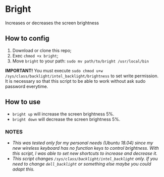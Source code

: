 # Bright
Increases or decreases the screen brightness


## How to config
1. Download or clone this repo;
2. Exec `chmod +x bright`;
3. Move `bright` to your path: `sudo mv path/to/bright /usr/local/bin`

**IMPORTANT!**
You must execute `sudo chmod u+w /sys/class/backlight/intel_backlight/brightness` to set write permission. It is necessary so that this script to be able to work without ask sudo password everytime.


## How to use
- `bright up` will increase the screen brightness 5%.
- `bright down` will decrease the screen brightness 5%.


### NOTES
- *This was tested only for my personal needs (Ubuntu 18.04) since my new wireless keyboard has no function keys to control brightness. With this script, I was able to set new shortcuts to increase and decrease it.*
- *This script changes `/sys/class/backlight/intel_backlight` only. If you need to change `dell_backlight` or something else maybe you could adapt this.*
